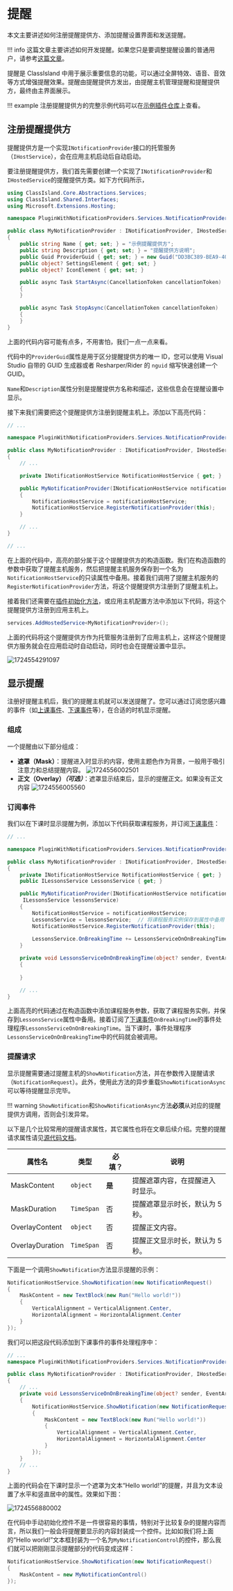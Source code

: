 # 提醒

本文主要讲述如何注册提醒提供方、添加提醒设置界面和发送提醒。

!!! info
    这篇文章主要讲述如何开发提醒。如果您只是要调整提醒设置的普通用户，请参考[这篇文章](../app/notifications.md)。

<!-- ??? note "演示视频"
    <video src="../image/notifications/1724501396690.mp4" muted controls loop></video> -->

提醒是 ClassIsland 中用于展示重要信息的功能，可以通过全屏特效、语音、音效等方式增强提醒效果。提醒由提醒提供方发出，由提醒主机管理提醒和提醒提供方，最终由主界面展示。

!!! example
    注册提醒提供方的完整示例代码可以在[示例插件仓库](https://github.com/ClassIsland/ExamplePlugins/tree/master/PluginWithNotificationProviders)上查看。

## 注册提醒提供方

提醒提供方是一个实现`INotificationProvider`接口的托管服务（`IHostService`），会在应用主机启动后自动启动。

要注册提醒提供方，我们首先需要创建一个实现了`INotificationProvider`和`IHostedService`的提醒提供方类。如下方代码所示，

``` csharp title="MyNotificationHost.cs"
using ClassIsland.Core.Abstractions.Services;
using ClassIsland.Shared.Interfaces;
using Microsoft.Extensions.Hosting;

namespace PluginWithNotificationProviders.Services.NotificationProviders;

public class MyNotificationProvider : INotificationProvider, IHostedService
{
    public string Name { get; set; } = "示例提醒提供方";
    public string Description { get; set; } = "提醒提供方说明";
    public Guid ProviderGuid { get; set; } = new Guid("DD3BC389-BEA9-40B7-912B-C7C37390A101");
    public object? SettingsElement { get; set; }
    public object? IconElement { get; set; }

    public async Task StartAsync(CancellationToken cancellationToken)
    {
    }

    public async Task StopAsync(CancellationToken cancellationToken)
    {
    }
}
```

上面的代码内容可能有点多，不用害怕，我们一点一点来看。

代码中的`ProviderGuid`属性是用于区分提醒提供方的唯一 ID，您可以使用 Visual Studio 自带的 GUID 生成器或者 Resharper/Rider 的 `nguid` 缩写快速创建一个 GUID。

`Name`和`Description`属性分别是提醒提供方名称和描述，这些信息会在提醒设置中显示。

接下来我们需要把这个提醒提供方注册到提醒主机上。添加以下高亮代码：

``` csharp title="MyNotificationHost.cs" hl_lines="9-15"
// ...

namespace PluginWithNotificationProviders.Services.NotificationProviders;

public class MyNotificationProvider : INotificationProvider, IHostedService
{
    // ...

    private INotificationHostService NotificationHostService { get; }

    public MyNotificationProvider(INotificationHostService notificationHostService)
    {
        NotificationHostService = notificationHostService;
        NotificationHostService.RegisterNotificationProvider(this);
    }

    // ...
}

// ...
```

在上面的代码中，高亮的部分属于这个提醒提供方的构造函数。我们在构造函数的参数中获取了提醒主机服务，然后把提醒主机服务保存到一个名为`NotificationHostService`的只读属性中备用。接着我们调用了提醒主机服务的`RegisterNotificationProvider`方法，将这个提醒提供方注册到了提醒主机上。

接着我们还需要在[插件初始化方法](./plugins/plugin-base.md#初始化方法)，或应用主机配置方法中添加以下代码，将这个提醒提供方注册到应用主机上。

```csharp
services.AddHostedService<MyNotificationProvider>();
```

上面的代码将这个提醒提供方作为托管服务注册到了应用主机上，这样这个提醒提供方服务就会在应用启动时自动启动，同时也会在提醒设置中显示。

![1724554291097](image/notifications/1724554291097.png)

## 显示提醒

注册好提醒主机后，我们的提醒主机就可以发送提醒了。您可以通过订阅您感兴趣的事件（如[上课事件](./events.md#上课事件)、[下课事件](./events.md#下课事件)等），在合适的时机显示提醒。

### 组成

一个提醒由以下部分组成：

- **遮罩（Mask）**：提醒进入时显示的内容，使用主题色作为背景，一般用于吸引注意力和总结提醒内容。
    ![1724556002501](image/notifications/1724556002501.png)
- **正文（Overlay）_（可选）_**：遮罩显示结束后，显示的提醒正文。如果没有正文内容
![1724556005560](image/notifications/1724556005560.png)

### 订阅事件

我们以在下课时显示提醒为例，添加以下代码获取课程服务，并订阅[下课事件](./events.md#下课事件)：

``` csharp title="MyNotificationHost.cs" hl_lines="8 11 14 17 20-23"
// ...

namespace PluginWithNotificationProviders.Services.NotificationProviders;

public class MyNotificationProvider : INotificationProvider, IHostedService
{
    private INotificationHostService NotificationHostService { get; }
    public ILessonsService LessonsService { get; }

    public MyNotificationProvider(INotificationHostService notificationHostService,
     ILessonsService lessonsService)
    {
        NotificationHostService = notificationHostService;
        LessonsService = lessonsService;  // 将课程服务实例保存到属性中备用
        NotificationHostService.RegisterNotificationProvider(this);
        
        LessonsService.OnBreakingTime += LessonsServiceOnOnBreakingTime;  // 注册下课事件
    }

    private void LessonsServiceOnOnBreakingTime(object? sender, EventArgs e)
    {
    
    }

    // ...
}
```

上面高亮的代码通过在构造函数中添加课程服务参数，获取了课程服务实例，并保存到`LessonsService`属性中备用。接着订阅了[下课事件](./events.md#下课事件)`OnBreakingTime`的事件处理程序`LessonsServiceOnOnBreakingTime`。当下课时，事件处理程序`LessonsServiceOnOnBreakingTime`中的代码就会被调用。

### 提醒请求

显示提醒需要通过提醒主机的`ShowNotification`方法，并在参数传入提醒请求（`NotificationRequest`）。此外，使用此方法的异步重载`ShowNotificationAsync`可以等待提醒显示完毕。

!!! warning
    `ShowNotification`和`ShowNotificationAsync`方法**必须**从对应的提醒提供方调用，否则会引发异常。

以下是几个比较常用的提醒请求属性，其它属性也将在文章后续介绍。完整的提醒请求属性请见[源代码文档](https://github.com/ClassIsland/ClassIsland/blob/master/ClassIsland.Shared/Models/Notification/NotificationRequest.cs)。

| 属性名 | 类型 | 必填？ | 说明 |
| -- | -- | -- | -- |
| MaskContent | `object` | **是** | 提醒遮罩内容，在提醒进入时显示。 |
| MaskDuration | `TimeSpan` | 否 | 提醒遮罩显示时长，默认为 5 秒。|
| OverlayContent | `object` | 否 | 提醒正文内容。 |
| OverlayDuration | `TimeSpan` | 否 | 提醒正文显示时长，默认为 5 秒。|

下面是一个调用`ShowNotification`方法显示提醒的示例：

``` csharp
NotificationHostService.ShowNotification(new NotificationRequest()
{
    MaskContent = new TextBlock(new Run("Hello world!"))
    {
        VerticalAlignment = VerticalAlignment.Center,
        HorizontalAlignment = HorizontalAlignment.Center
    }
});
```

我们可以把这段代码添加到下课事件的事件处理程序中：

``` csharp title="MyNotificationHost.cs" hl_lines="9-16"
// ...
namespace PluginWithNotificationProviders.Services.NotificationProviders;

public class MyNotificationProvider : INotificationProvider, IHostedService
{
    // ...
    private void LessonsServiceOnOnBreakingTime(object? sender, EventArgs e)
    {
        NotificationHostService.ShowNotification(new NotificationRequest()
        {
            MaskContent = new TextBlock(new Run("Hello world!"))
            {
                VerticalAlignment = VerticalAlignment.Center,
                HorizontalAlignment = HorizontalAlignment.Center
            }
        });
    }
    // ...
}
```

上面的代码会在下课时显示一个遮罩为文本“Hello world!”的提醒，并且为文本设置了水平和竖直居中的属性。效果如下图：

![1724556880002](image/notifications/1724556880002.png)

在代码中手动初始化控件不是一件很容易的事情，特别对于比较复杂的提醒内容而言，所以我们一般会将提醒要显示的内容封装成一个控件。比如如我们将上面的“Hello world!”文本框封装为一个名为`MyNotificationControl`的控件，那么我们就可以把刚刚显示提醒部分的代码变成这样：

``` csharp
NotificationHostService.ShowNotification(new NotificationRequest()
{
    MaskContent = new MyNotificationControl()
});
```

